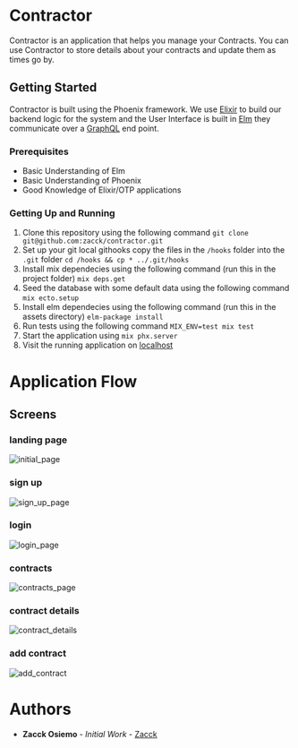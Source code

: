 # Contractor

Contractor is an application that helps you manage your Contracts. You can use Contractor to store
details about your contracts and update them as times go by.


## Getting Started
Contractor is built using the Phoenix framework. We use [Elixir](https://elixir-lang.org/) to build our backend logic for the system and the User Interface is built in [Elm](http://elm-lang.org/G) they communicate over a [GraphQL](https://hexdocs.pm/absinthe/overview.html) end point.

### Prerequisites

- Basic Understanding of Elm
- Basic Understanding of Phoenix
- Good Knowledge of Elixir/OTP applications


### Getting Up and Running
  1. Clone this repository using the following command
      `git clone git@github.com:zacck/contractor.git`
  2. Set up your git local githooks copy the files in the `/hooks` folder into the `.git` folder
		`cd /hooks && cp * ../.git/hooks`
  2. Install mix dependecies using the following command (run this in the project folder)
      `mix deps.get`
  3. Seed the database with some default data using the following command
      `mix ecto.setup`
  4. Install elm dependecies using the following command (run this in the assets directory)
      `elm-package install`
  5. Run tests using the following command
      `MIX_ENV=test mix test`
  6. Start the application using
      `mix phx.server`
  7. Visit the running application on
      [localhost](http://localhost:4000)



# Application Flow

## Screens

### landing page
![initial_page](https://user-images.githubusercontent.com/897731/40707534-3d23d31e-63f1-11e8-91fc-a28cff0909a7.png)

### sign up
![sign_up_page](https://user-images.githubusercontent.com/897731/40707533-3cf772a6-63f1-11e8-9bdb-6a2beaf115ff.png)

### login
![login_page](https://user-images.githubusercontent.com/897731/40707532-3cc615b2-63f1-11e8-805d-e1150874f559.png)

### contracts
![contracts_page](https://user-images.githubusercontent.com/897731/40707531-3c99babc-63f1-11e8-8bb1-89c17516c596.png)

### contract details
![contract_details](https://user-images.githubusercontent.com/897731/40707529-3c3e6acc-63f1-11e8-8cae-743e369715ed.png)

### add contract
![add_contract](https://user-images.githubusercontent.com/897731/40707530-3c68cd8a-63f1-11e8-89c7-8c3453ee4c71.png)



# Authors

  *  **Zacck Osiemo** - *Initial Work* - [Zacck](https://github.com/zacck)
